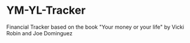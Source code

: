 # YM-YL-Tracker
Financial Tracker based on the book "Your money or your life" by Vicki Robin and Joe Dominguez
